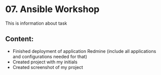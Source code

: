 # 07. Ansible Workshop
This is information about task

## Сontent:

- Finished deployment of application Redmine (include all applications and configurations needed for that)
- Created project with my initials
- Created screenshot of my project
